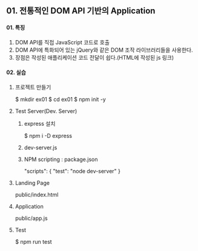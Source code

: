 ## 01. 전통적인 DOM API 기반의 Application


#### 01. 특징
1. DOM API를 직접 JavaScript 코드로 호출
2. DOM API에 특화되어 있는 jQuery와 같은 DOM 조작 라이브러리들을 사용한다.
3. 장점은 작성된 애플리케이션 코드 전달이 쉽다.(HTML에 작성된 js 링크)


#### 02. 실습
1. 프로젝트 만들기

    $ mkdir ex01
    $ cd ex01
    $ npm init -y 

2. Test Server(Dev. Server)

    1) express 설치    

        $ npm i -D express 

    2) dev-server.js

    3) NPM scripting : package.json

        "scripts": {
            "test": "node dev-server"
        }

3. Landing Page

    public/index.html

4. Application

    public/app.js

5. Test

    $ npm run test

